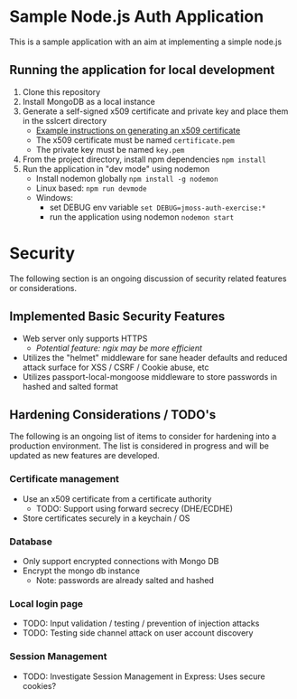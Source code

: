 # Sample Node.js Auth Application
This is a sample application with an aim at implementing a simple node.js 
## Running the application for local development
1. Clone this repository
1. Install MongoDB as a local instance
1. Generate a self-signed x509 certificate and private key and place them in the sslcert directory
    - [Example instructions on generating an x509 certificate](https://www.ibm.com/support/knowledgecenter/en/SSWHYP_4.0.0/com.ibm.apimgmt.cmc.doc/task_apionprem_gernerate_self_signed_openSSL.html)
    - The x509 certificate must be named `certificate.pem`
    - The private key must be named `key.pem`
1. From the project directory, install npm dependencies `npm install`
1. Run the application in "dev mode" using nodemon
    - Install nodemon globally `npm install -g nodemon`
    - Linux based: `npm run devmode`
    - Windows: 
        - set DEBUG env variable `set DEBUG=jmoss-auth-exercise:*`
        - run the application using nodemon `nodemon start`


# Security
The following section is an ongoing discussion of security related features or considerations. 

## Implemented Basic Security Features
- Web server only supports HTTPS
    - *Potential feature: ngix may be more efficient*
- Utilizes the "helmet" middleware for sane header defaults and reduced attack surface for XSS / CSRF / Cookie abuse, etc
- Utilizes passport-local-mongoose middleware to store passwords in hashed and salted format

## Hardening Considerations / TODO's
The following is an ongoing list of items to consider for hardening into a production environment. The list is considered in progress and will be updated as new features are developed.

### Certificate management
- Use an x509 certificate from a certificate authority
    - TODO: Support using forward secrecy (DHE/ECDHE)
- Store certificates securely in a keychain / OS

### Database 
- Only support encrypted connections with Mongo DB
- Encrypt the mongo db instance
    - Note: passwords are already salted and hashed

### Local login page
- TODO: Input validation / testing / prevention of injection attacks
- TODO: Testing side channel attack on user account discovery

### Session Management
 - TODO: Investigate Session Management in Express: Uses secure cookies?